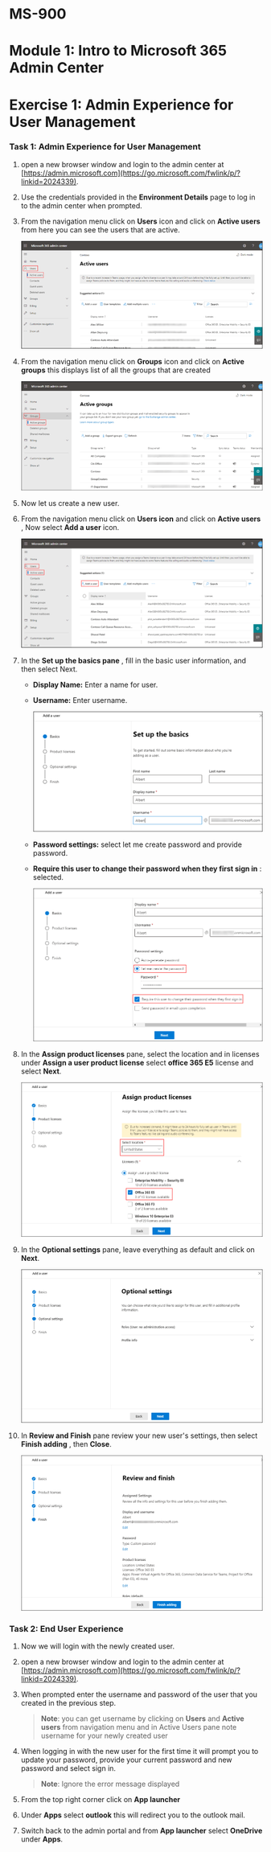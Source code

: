 # MS-900

# Module 1: Intro to Microsoft 365 Admin Center

# Exercise 1: Admin Experience for User Management

### Task 1: Admin Experience for User Management

1. open a new browser window and login to the admin center at [https://admin.microsoft.com](https://go.microsoft.com/fwlink/p/?linkid=2024339).

1. Use the credentials provided in the **Environment Details** page to log in to the admin center when prompted.

1. From the navigation menu click on **Users** icon and click on **Active users** from here you can see the users that are active.

   ![](Images/img1.png)

1. From the navigation menu click on **Groups** icon and click on **Active groups** this displays list of all the groups that are created

   ![](Images/img2.png)

1. Now let us create a new user.

1. From the navigation menu click on **Users icon** and click on **Active users** , Now select **Add a user** icon.

   ![](Images/img3.png)

1. In the **Set up the basics pane** , fill in the basic user information, and then select Next.

   - **Display Name:** Enter a name for user.

   - **Username:** Enter username.

     ![](Images/img4.png)

   - **Password settings:** select let me create password and provide password.

   - **Require this user to change their password when they first sign in** : selected.

     ![](Images/img5.png)

1. In the  **Assign product licenses**  pane, select the location and in licenses under **Assign a user product license** select **office 365 E5** license and select **Next**.

   ![](Images/img6.png)

1. In the  **Optional settings**  pane, leave everything as default and click on **Next**.

   ![](Images/img7.png)

1. In **Review and Finish** pane review your new user&#39;s settings, then select  **Finish adding** , then  **Close**.

   ![](Images/img8.png)

### Task 2: End User Experience

1. Now we will login with the newly created user.

2. open a new browser window and login to the admin center at [https://admin.microsoft.com](https://go.microsoft.com/fwlink/p/?linkid=2024339).

1. When prompted enter the username and password of the user that you created in the previous step.

   >**Note**: you can get username by clicking on **Users**  and  **Active users** from navigation menu and in Active Users pane note username for your newly created user

1. When logging in with the new user for the first time it will prompt you to update your password, provide your current password and new password and select sign in.
   
   >**Note**: Ignore the error message displayed
    
1. From the top right corner click on **App launcher**

1. Under **Apps** select **outlook** this will redirect you to the outlook mail.

1. Switch back to the admin portal and from  **App launcher** select **OneDrive** under **Apps**.
